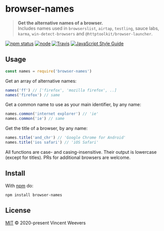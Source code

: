 # browser-names

> **Get the alternative names of a browser.**  
> Includes names used in `browserslist`, `airtap`, `testling`, sauce labs, `karma`, `win-detect-browsers` and `@httptoolkit/browser-launcher`.

[![npm status](http://img.shields.io/npm/v/browser-names.svg)](https://www.npmjs.org/package/browser-names)
[![node](https://img.shields.io/node/v/browser-names.svg)](https://www.npmjs.org/package/browser-names)
[![Travis](https://img.shields.io/travis/com/airtap/browser-names.svg)](https://travis-ci.com/airtap/browser-names)
[![JavaScript Style Guide](https://img.shields.io/badge/code_style-standard-brightgreen.svg)](https://standardjs.com)

## Usage

```js
const names = require('browser-names')
```

Get an array of alternative names:

```js
names('ff') // ['firefox', 'mozilla firefox', ..]
names('firefox') // same
```

Get a common name to use as your main identifier, by any name:

```js
names.common('internet explorer') // 'ie'
names.common('ie') // same
```

Get the title of a browser, by any name:

```js
names.title('and_chr') // 'Google Chrome for Android'
names.title('ios safari') // 'iOS Safari'
```

All functions are case- and casing-insensitive. Their output is lowercase (except for titles). PRs for additional browsers are welcome.

## Install

With [npm](https://npmjs.org) do:

```
npm install browser-names
```

## License

[MIT](LICENSE.md) © 2020-present Vincent Weevers
